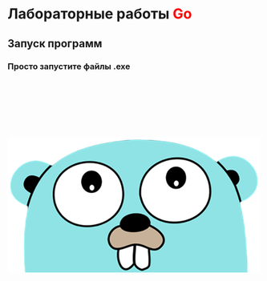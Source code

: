 # Лабораторные работы <span style="color:red;">Go</span>

## Запуск программ

### Просто запустите файлы .exe

<br><br>
<br><br>
<br><br>

![go_picture](./go_picture.png)